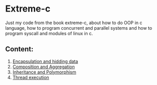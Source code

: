 # Extreme-c
Just my code from the book extreme-c, about how to do OOP in c language, how to program concurrent and parallel systems and how to program syscall and modules of linux in c.
## Content:
1. [Encapsulation and hidding data](./chapter6)
2. [Composition and Aggregation](./chapter7)
3. [Inheritance and Polymorphism](./chapter8)
4. [Thread execution](./chapter9)
